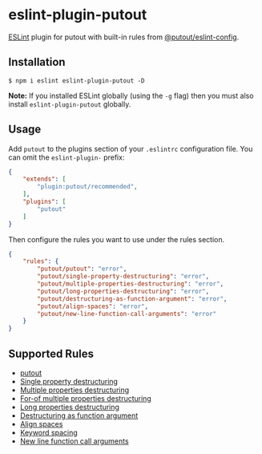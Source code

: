 # eslint-plugin-putout

[ESLint](https://eslint.org) plugin for putout with built-in rules from [@putout/eslint-config](https://github.com/coderaiser/putout/tree/master/packages/eslint-config).

## Installation

```
$ npm i eslint eslint-plugin-putout -D
```

**Note:** If you installed ESLint globally (using the `-g` flag) then you must also install `eslint-plugin-putout` globally.

## Usage

Add `putout` to the plugins section of your `.eslintrc` configuration file. You can omit the `eslint-plugin-` prefix:

```json
{
    "extends": [
        "plugin:putout/recommended",
    ],
    "plugins": [
        "putout"
    ]
}
```

Then configure the rules you want to use under the rules section.

```json
{
    "rules": {
        "putout/putout": "error",
        "putout/single-property-destructuring": "error",
        "putout/multiple-properties-destructuring": "error",
        "putout/long-properties-destructuring": "error",
        "putout/destructuring-as-function-argument": "error",
        "putout/align-spaces": "error",
        "putout/new-line-function-call-arguments": "error"
    }
}
```

## Supported Rules

- [putout](rules/putout)
- [Single property destructuring](/packages/eslint-plugin-putout/rules/single-property-destructuring)
- [Multiple properties destructuring](/packages/eslint-plugin-putout/rules/multiple-properties-destructuring)
- [For-of multiple properties destructuring](/packages/eslint-plugin-putout/rules/for-of-multiple-properties-destructuring)
- [Long properties destructuring](/packages/eslint-plugin-putout/rules/long-properties-destructuring)
- [Destructuring as function argument](/packages/eslint-plugin-putout/rules/destructuring-as-function-argument)
- [Align spaces](/packages/eslint-plugin-putout/rules/align-spaces)
- [Keyword spacing](/packages/eslint-plugin-putout/rules/keyword-spacing)
- [New line function call arguments](/packages/eslint-plugin-putout/rules/new-line-function-call-arguments)

